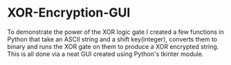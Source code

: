 # XOR-Encryption-GUI
To demonstrate the power of the XOR logic gate I created a few functions in Python that take an ASCII string and a shift key(integer), converts them to binary and runs the XOR gate on them to produce a XOR encrypted string.
This is all done via a neat GUI created using Python's tkinter module.
